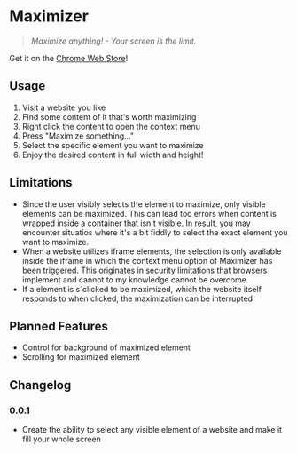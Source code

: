 # Maximizer

> *Maximize anything! - Your screen is the limit.*

Get it on the [Chrome Web Store]()!

## Usage

1. Visit a website you like
2. Find some content of it that's worth maximizing
3. Right click the content to open the context menu
4. Press "Maximize something..."
5. Select the specific element you want to maximize
6. Enjoy the desired content in full width and height!

## Limitations

- Since the user visibly selects the element to maximize, only visible elements can be maximized.
This can lead too errors when content is wrapped inside a container that isn't visible.
In result, you may encounter situatios where it's a bit fiddly to select the exact element you want to maximize.
- When a website utilizes iframe elements, the selection is only available inside the iframe in which the context menu option of Maximizer has been triggered.
This originates in security limitations that browsers implement and cannot to my knowledge cannot be overcome.
- If a element is s´clicked to be maximized, which the website itself responds to when clicked, the maximization can be interrupted

## Planned Features

- Control for background of maximized element
- Scrolling for maximized element

## Changelog

### 0.0.1

- Create the ability to select any visible element of a website and make it fill your whole screen
